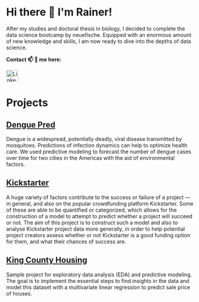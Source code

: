 # Hi there 👋 I'm Rainer!
After my studies and doctoral thesis in biology, I decided to complete the data science bootcamp by neuefische. Equipped with an enormous amount of new knowledge and skills, I am now ready to dive into the depths of data science.

**Contact 📫 💬 me here:**

<a href="https://www.linkedin.com/in/rainer-cramer/"><img alt="LinkedIn" title="LinkedIn" height="32" width="32" src="https://raw.githubusercontent.com/peterthehan/peterthehan/master/assets/linkedin.svg"></a>
</p>

# Projects 
## [Dengue Pred](https://github.com/Octodon-D/DenguePred)
Dengue is a widespread, potentially deadly, viral disease transmitted by mosquitoes. Predictions of infection dynamics can help to optimize health care. We used predictive modeling to forecast the number of dengue cases over time for two cities in the Americas with the aid of environmental factors.

## [Kickstarter](https://github.com/Octodon-D/kickstarter_project)
A huge variety of factors contribute to the success or failure of a project — in general, and also on the popular crowdfunding platform Kickstarter. Some of these are able to be quantified or categorized, which allows for the construction of a model to attempt to predict whether a project will succeed or not. The aim of this project is to construct such a model and also to analyse Kickstarter project data more generally, in order to help potential project creators assess whether or not Kickstarter is a good funding option for them, and what their chances of success are.

## [King County Housing](https://github.com/Octodon-D/project_house_price)
Sample project for exploratory data analysis (EDA) and predictive modeling. The goal is to implement the essential steps to find insights in the data and model this dataset with a multivariate linear regression to predict sale price of houses.
